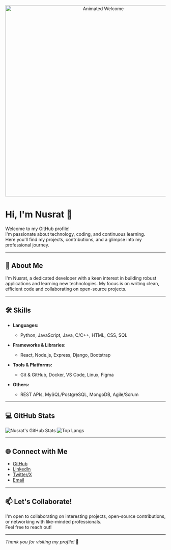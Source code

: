 
<div align="center">
  <img src="https://github.com/user-attachments/assets/1aab8418-84da-4d66-87fd-74aad645f3fb"
alt="Animated Welcome" width="600"/>
</div>




# Hi, I'm Nusrat 👋

Welcome to my GitHub profile!  
I'm passionate about technology, coding, and continuous learning.  
Here you'll find my projects, contributions, and a glimpse into my professional journey.

---

## 🚀 About Me

I'm Nusrat, a dedicated developer with a keen interest in building robust applications and learning new technologies. My focus is on writing clean, efficient code and collaborating on open-source projects.

---

## 🛠️ Skills

- **Languages:**  
  - Python, JavaScript, Java, C/C++, HTML, CSS, SQL

- **Frameworks & Libraries:**  
  - React, Node.js, Express, Django, Bootstrap

- **Tools & Platforms:**  
  - Git & GitHub, Docker, VS Code, Linux, Figma

- **Others:**  
  - REST APIs, MySQL/PostgreSQL, MongoDB, Agile/Scrum

---

## 💻 GitHub Stats

![Nusrat's GitHub Stats](https://github-readme-stats.vercel.app/api?username=nusrat14410&show_icons=true&theme=github_dark)
![Top Langs](https://github-readme-stats.vercel.app/api/top-langs/?username=nusrat14410&layout=compact&theme=github_dark)

---

## 🌐 Connect with Me

- [GitHub](https://github.com/nusrat14410)
- [LinkedIn](https://linkedin.com/in/nusrat14410)
- [Twitter/X](https://twitter.com/nusrat14410)
- [Email](mailto:nusrat14410@example.com)

---

## 📫 Let's Collaborate!

I'm open to collaborating on interesting projects, open-source contributions, or networking with like-minded professionals.  
Feel free to reach out!

---

_Thank you for visiting my profile!_ 🚀
